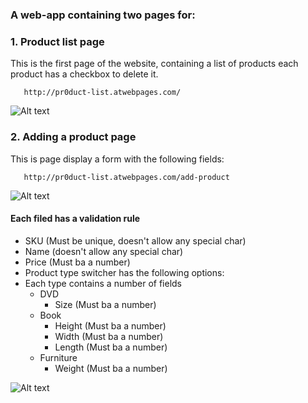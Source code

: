 ### A web-app containing two pages for:

### 1. Product list page

This is the first page of the website, containing a list of products each product has a checkbox to delete it.

```
   http://pr0duct-list.atwebpages.com/
````

![Alt text](Views/README/ProductList.png?raw=true "ProductList")

### 2. Adding a product page

This is page display a form with the following fields:

```
   http://pr0duct-list.atwebpages.com/add-product
````

![Alt text](Views/README/AddProduct.png?raw=true "AddProduct")

#### Each filed has a validation rule

- SKU (Must be unique, doesn't allow any special char)
- Name (doesn't allow any special char)
- Price (Must ba a number)
- Product type switcher has the following options:
- Each type contains a number of fields
    - DVD
        - Size (Must ba a number)
    - Book
        - Height (Must ba a number)
        - Width  (Must ba a number)
        - Length (Must ba a number)
    - Furniture
        - Weight (Must ba a number)

![Alt text](Views/README/validation.png?raw=true "validation")

